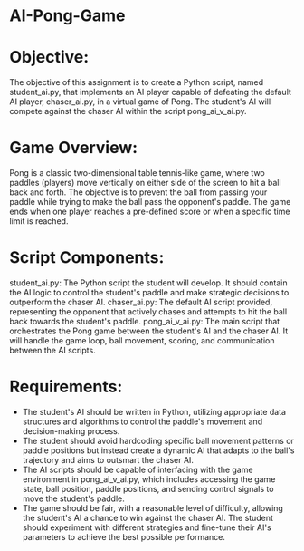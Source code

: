 # AI-Pong-Game

# Objective:
The objective of this assignment is to create a Python script, named student_ai.py, that implements 
an AI player capable of defeating the default AI player, chaser_ai.py, in a virtual game of Pong. 
The student's AI will compete against the chaser AI within the script pong_ai_v_ai.py.

# Game Overview:
Pong is a classic two-dimensional table tennis-like game, where two paddles (players) move vertically 
on either side of the screen to hit a ball back and forth. The objective is to prevent the ball from 
passing your paddle while trying to make the ball pass the opponent's paddle. The game ends when one 
player reaches a pre-defined score or when a specific time limit is reached.

# Script Components:
student_ai.py: The Python script the student will develop. It should contain the AI logic to control 
the student's paddle and make strategic decisions to outperform the chaser AI.
chaser_ai.py: The default AI script provided, representing the opponent that actively chases and attempts 
to hit the ball back towards the student's paddle.
pong_ai_v_ai.py: The main script that orchestrates the Pong game between the student's AI and the chaser 
AI. It will handle the game loop, ball movement, scoring, and communication between the AI scripts.

# Requirements:
- The student's AI should be written in Python, utilizing appropriate data structures and algorithms to 
control the paddle's movement and decision-making process.
- The student should avoid hardcoding specific ball movement patterns or paddle positions but instead create 
a dynamic AI that adapts to the ball's trajectory and aims to outsmart the chaser AI.
- The AI scripts should be capable of interfacing with the game environment in pong_ai_v_ai.py, which includes 
accessing the game state, ball position, paddle positions, and sending control signals to move the student's 
paddle.
- The game should be fair, with a reasonable level of difficulty, allowing the student's AI a chance to win 
against the chaser AI. The student should experiment with different strategies and fine-tune their AI's 
parameters to achieve the best possible performance.
